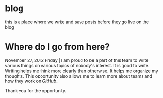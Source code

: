 blog
====

this is a place where we write and save posts before they go live on the blog

Where do I go from here?
========================

November 27, 2012 Friday | I am proud to be a part of this team to write various things on various topics of nobody's interest. It is good to write. Writing helps me think more clearly than otherwise. It helps me organize my thoughts. This opportunity also allows me to learn more about teams and how they work on *GitHub*. 

Thank you for the opportunity. 